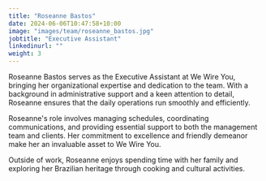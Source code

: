 ```yaml
---
title: "Roseanne Bastos"
date: 2024-06-06T10:47:58+10:00
image: "images/team/roseanne_bastos.jpg"
jobtitle: "Executive Assistant"
linkedinurl: ""
weight: 3
---
```


Roseanne Bastos serves as the Executive Assistant at We Wire You, bringing her organizational expertise and dedication to the team. With a background in administrative support and a keen attention to detail, Roseanne ensures that the daily operations run smoothly and efficiently.

Roseanne's role involves managing schedules, coordinating communications, and providing essential support to both the management team and clients. Her commitment to excellence and friendly demeanor make her an invaluable asset to We Wire You.

Outside of work, Roseanne enjoys spending time with her family and exploring her Brazilian heritage through cooking and cultural activities.
